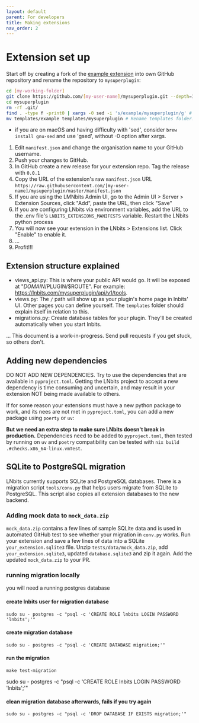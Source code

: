 ```yaml
---
layout: default
parent: For developers
title: Making extensions
nav_order: 2
---
```


# Extension set up

Start off by creating a fork of the [example extension](https://github.com/lnbits/example) into own GitHub repository and rename the repository to `mysuperplugin`:

```sh
cd [my-working-folder]
git clone https://github.com/[my-user-name]/mysuperplugin.git --depth=1 # Let's not use dashes or anything; it doesn't like those.
cd mysuperplugin
rm -rf .git/
find . -type f -print0 | xargs -0 sed -i 's/example/mysuperplugin/g' # Change all occurrences of 'example' to your plugin name 'mysuperplugin'.
mv templates/example templates/mysuperplugin # Rename templates folder.
```

- if you are on macOS and having difficulty with 'sed', consider `brew install gnu-sed` and use 'gsed', without -0 option after xargs.

1. Edit `manifest.json` and change the organisation name to your GitHub username.
1. Push your changes to GitHub.
1. In GitHub create a new release for your extension repo. Tag the release with `0.0.1`
1. Copy the URL of the extension's raw `manifest.json` URL `https://raw.githubusercontent.com/[my-user-name]/mysuperplugin/master/manifest.json`
1. If you are using the LMNbits Admin UI, go to the Admin UI > Server > Extension Sources, click "Add", paste the URL, then click "Save"
1. If you are configuring LNbits via environment variables, add the URL to the .env file's `LNBITS_EXTENSIONS_MANIFESTS` variable. Restart the LNbits python process
1. You will now see your extension in the LNbits > Extensions list. Click "Enable" to enable it.
1. ...
1. Profit!!!

## Extension structure explained

- views_api.py: This is where your public API would go. It will be exposed at "$DOMAIN/$PLUGIN/$ROUTE". For example: https://lnbits.com/mysuperplugin/api/v1/tools.
- views.py: The `/` path will show up as your plugin's home page in lnbits' UI. Other pages you can define yourself. The `templates` folder should explain itself in relation to this.
- migrations.py: Create database tables for your plugin. They'll be created automatically when you start lnbits.

... This document is a work-in-progress. Send pull requests if you get stuck, so others don't.

## Adding new dependencies

DO NOT ADD NEW DEPENDENCIES. Try to use the dependencies that are available in `pyproject.toml`. Getting the LNbits project to accept a new dependency is time consuming and uncertain, and may result in your extension NOT being made available to others.

If for some reason your extensions must have a new python package to work, and its nees are not met in `pyproject.toml`, you can add a new package using `poerty` or `uv`:

**But we need an extra step to make sure LNbits doesn't break in production.**
Dependencies need to be added to `pyproject.toml`, then tested by running on `uv` and `poetry` compatibility can be tested with `nix build .#checks.x86_64-linux.vmTest`.

## SQLite to PostgreSQL migration

LNbits currently supports SQLite and PostgreSQL databases. There is a migration script `tools/conv.py` that helps users migrate from SQLite to PostgreSQL. This script also copies all extension databases to the new backend.

### Adding mock data to `mock_data.zip`

`mock_data.zip` contains a few lines of sample SQLite data and is used in automated GitHub test to see whether your migration in `conv.py` works. Run your extension and save a few lines of data into a SQLite `your_extension.sqlite3` file. Unzip `tests/data/mock_data.zip`, add `your_extension.sqlite3`, updated `database.sqlite3` and zip it again. Add the updated `mock_data.zip` to your PR.

### running migration locally

you will need a running postgres database

#### create lnbits user for migration database

```console
sudo su - postgres -c "psql -c 'CREATE ROLE lnbits LOGIN PASSWORD 'lnbits';'"
```

#### create migration database

```console
sudo su - postgres -c "psql -c 'CREATE DATABASE migration;'"
```

#### run the migration

```console
make test-migration
```

sudo su - postgres -c "psql -c 'CREATE ROLE lnbits LOGIN PASSWORD 'lnbits';'"

#### clean migration database afterwards, fails if you try again

```console
sudo su - postgres -c "psql -c 'DROP DATABASE IF EXISTS migration;'"
```
